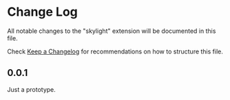 # Change Log

All notable changes to the "skylight" extension will be documented in this file.

Check [Keep a Changelog](http://keepachangelog.com/) for recommendations on how to structure this file.

## 0.0.1

Just a prototype.